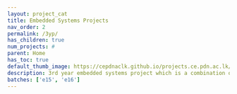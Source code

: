 ```yaml
---
layout: project_cat
title: Embedded Systems Projects
nav_order: 2
permalink: /3yp/
has_children: true
num_projects: #
parent: Home
has_toc: true
default_thumb_image: https://cepdnaclk.github.io/projects.ce.pdn.ac.lk/data/categories/3yp/thumbnail.jpg
description: 3rd year embedded systems project which is a combination of CO321, CO324 and CO325 courses
batches: ['e15', 'e16']
---
```

